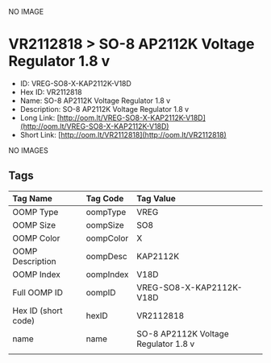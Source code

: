 


  
NO IMAGE  
# VR2112818 > SO-8 AP2112K Voltage Regulator 1.8 v

- ID: VREG-SO8-X-KAP2112K-V18D
- Hex ID: VR2112818
- Name: SO-8 AP2112K Voltage Regulator 1.8 v
- Description: SO-8 AP2112K Voltage Regulator 1.8 v
- Long Link: [http://oom.lt/VREG-SO8-X-KAP2112K-V18D](http://oom.lt/VREG-SO8-X-KAP2112K-V18D)
- Short Link: [http://oom.lt/VR2112818](http://oom.lt/VR2112818)
  
NO IMAGES  
## Tags
  

|Tag Name|Tag Code|Tag Value|
| :--- | :--- | :--- |
|OOMP Type|oompType|VREG|
|OOMP Size|oompSize|SO8|
|OOMP Color|oompColor|X|
|OOMP Description|oompDesc|KAP2112K|
|OOMP Index|oompIndex|V18D|
|Full OOMP ID|oompID|VREG-SO8-X-KAP2112K-V18D|
|Hex ID (short code)|hexID|VR2112818|
|name|name|SO-8 AP2112K Voltage Regulator 1.8 v|
||||
